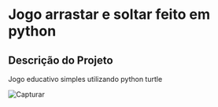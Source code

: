 # Jogo arrastar e soltar feito em python
## Descrição do Projeto
<p align="justify">Jogo educativo simples utilizando python turtle </p>

![Capturar](https://user-images.githubusercontent.com/37186843/125831057-8f3a294c-7af0-41c3-9b2c-9e5a4c717218.PNG)
